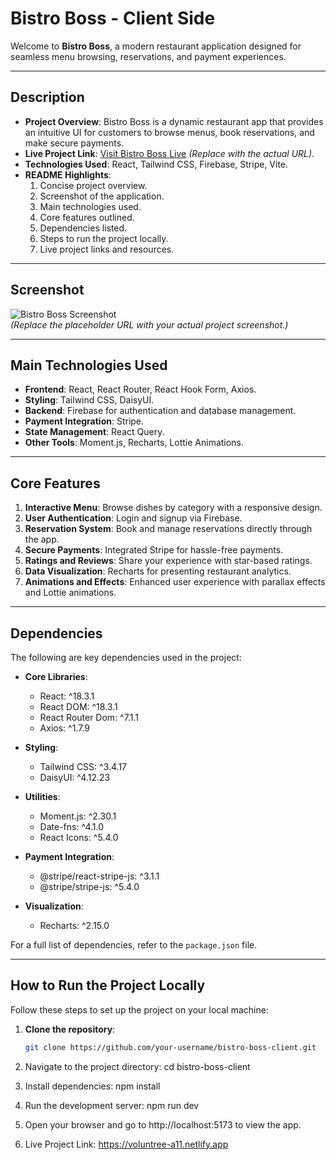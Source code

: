 # Bistro Boss - Client Side

Welcome to **Bistro Boss**, a modern restaurant application designed for seamless menu browsing, reservations, and payment experiences.

---

## Description

- **Project Overview**: Bistro Boss is a dynamic restaurant app that provides an intuitive UI for customers to browse menus, book reservations, and make secure payments.
- **Live Project Link**: [Visit Bistro Boss Live](https://your-live-project-link.com) *(Replace with the actual URL)*.
- **Technologies Used**: React, Tailwind CSS, Firebase, Stripe, Vite.
- **README Highlights**:
  1. Concise project overview.
  2. Screenshot of the application.
  3. Main technologies used.
  4. Core features outlined.
  5. Dependencies listed.
  6. Steps to run the project locally.
  7. Live project links and resources.

---

## Screenshot

![Bistro Boss Screenshot](https://via.placeholder.com/800x400.png?text=Project+Screenshot)  
*(Replace the placeholder URL with your actual project screenshot.)*

---

## Main Technologies Used

- **Frontend**: React, React Router, React Hook Form, Axios.
- **Styling**: Tailwind CSS, DaisyUI.
- **Backend**: Firebase for authentication and database management.
- **Payment Integration**: Stripe.
- **State Management**: React Query.
- **Other Tools**: Moment.js, Recharts, Lottie Animations.

---

## Core Features

1. **Interactive Menu**: Browse dishes by category with a responsive design.
2. **User Authentication**: Login and signup via Firebase.
3. **Reservation System**: Book and manage reservations directly through the app.
4. **Secure Payments**: Integrated Stripe for hassle-free payments.
5. **Ratings and Reviews**: Share your experience with star-based ratings.
6. **Data Visualization**: Recharts for presenting restaurant analytics.
7. **Animations and Effects**: Enhanced user experience with parallax effects and Lottie animations.

---

## Dependencies

The following are key dependencies used in the project:

- **Core Libraries**:  
  - React: ^18.3.1  
  - React DOM: ^18.3.1  
  - React Router Dom: ^7.1.1  
  - Axios: ^1.7.9  

- **Styling**:  
  - Tailwind CSS: ^3.4.17  
  - DaisyUI: ^4.12.23  

- **Utilities**:  
  - Moment.js: ^2.30.1  
  - Date-fns: ^4.1.0  
  - React Icons: ^5.4.0  

- **Payment Integration**:  
  - @stripe/react-stripe-js: ^3.1.1  
  - @stripe/stripe-js: ^5.4.0  

- **Visualization**:  
  - Recharts: ^2.15.0  

For a full list of dependencies, refer to the `package.json` file.

---

## How to Run the Project Locally

Follow these steps to set up the project on your local machine:

1. **Clone the repository**:
   ```bash
   git clone https://github.com/your-username/bistro-boss-client.git

2. Navigate to the project directory:
cd bistro-boss-client

3. Install dependencies:
npm install

4. Run the development server:
npm run dev

5. Open your browser and go to http://localhost:5173 to view the app.
6. Live Project Link: https://voluntree-a11.netlify.app
